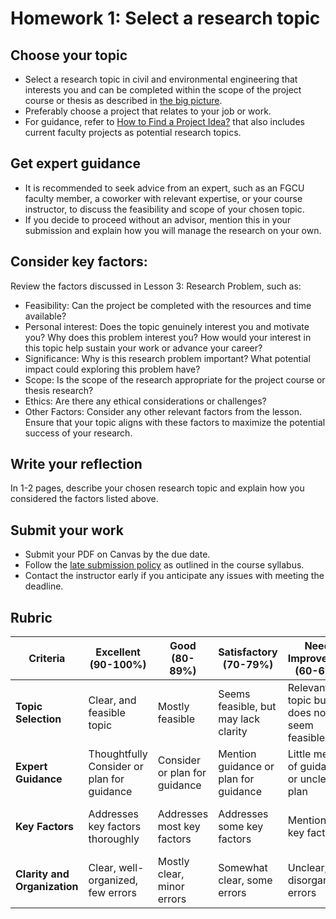# Homework 1: Select a research topic

## Choose your topic
- Select a research topic in civil and environmental engineering that interests you and can be completed within the scope of the project course or thesis as described in [the big picture](https://aselshall.github.io/rm/hw/big-picture).
- Preferably choose a project that relates to your job or work.
- For guidance, refer to [How to Find a Project Idea?](https://aselshall.github.io/rm/hw/topics) that also includes current faculty projects as potential research topics.

## Get expert guidance
- It is recommended to seek advice from an expert, such as an FGCU faculty member, a coworker with relevant expertise, or your course instructor, to discuss the feasibility and scope of your chosen topic.
- If you decide to proceed without an advisor, mention this in your submission and explain how you will manage the research on your own.
  
## Consider key factors:
Review the factors discussed in Lesson 3: Research Problem, such as:
- Feasibility: Can the project be completed with the resources and time available?
- Personal interest: Does the topic genuinely interest you and motivate you? Why does this problem interest you? How would your interest in this topic help sustain your work or advance your career? 
- Significance: Why is this research problem important? What potential impact could exploring this problem have? 
- Scope: Is the scope of the research appropriate for the project course or thesis research?
- Ethics: Are there any ethical considerations or challenges?
- Other Factors: Consider any other relevant factors from the lesson.
Ensure that your topic aligns with these factors to maximize the potential success of your research.

## Write your reflection
In 1-2 pages, describe your chosen research topic and explain how you considered the factors listed above.

## Submit your work
- Submit your PDF on Canvas by the due date.
- Follow the [late submission policy](https://github.com/aselshall/rm/blob/main/README.md#late-assignment-and-report-policy) as outlined in the course syllabus.
- Contact the instructor early if you anticipate any issues with meeting the deadline.

## Rubric

| **Criteria**                     | **Excellent (90-100%)**               | **Good (80-89%)**              | **Satisfactory (70-79%)**       | **Needs Improvement (60-69%)**  | **Poor (<60%)**                | **Weight** |
|----------------------------------|---------------------------------------|--------------------------------|---------------------------------|---------------------------------|--------------------------------|------------|
| **Topic Selection**              | Clear, and feasible topic  | Mostly feasible  | Seems feasible, but may lack clarity | Relevant topic but does not seem feasible    | Irrelevant or not feasible    | 30%       |
| **Expert Guidance**              | Thoughtfully Consider or plan for guidance |  Consider or plan for guidance      | Mention guidance or plan for guidance    | Little mention of guidance, or unclear plan   | No mention or plan            | 30%       |
| **Key Factors**                  | Addresses key factors thoroughly     | Addresses most key factors    | Addresses some key factors     | Mentions few key factors       | Does not address key factors  | 30%       |
| **Clarity and Organization**     | Clear, well-organized, few errors    | Mostly clear, minor errors    | Somewhat clear, some errors    | Unclear, disorganized, errors  | Very unclear, many errors     | 10%       |
